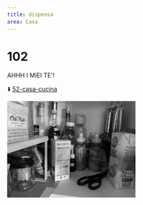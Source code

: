 ```yaml
---
title: dispensa
area: Casa
---
```

# 102
AHHH I MIEI TE'!

⬇️ [52-casa-cucina](52-casa-cucina.md)

![foto_85](_assets/preview/foto_85.jpg)